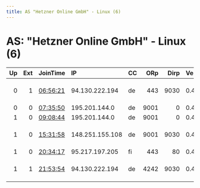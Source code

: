 ```yaml
---
title: AS "Hetzner Online GmbH" - Linux (6)
---
```


# AS: "Hetzner Online GmbH" - Linux (6)

|   Up |   Ext | JoinTime                                                                                            | IP              | CC   |   ORp |   Dirp | Version   | Contact                  | Nickname          |   eFamMembers |
|-----:|------:|:----------------------------------------------------------------------------------------------------|:----------------|:-----|------:|-------:|:----------|:-------------------------|:------------------|--------------:|
|    0 |     1 | [06:56:21](https://metrics.torproject.org/rs.html#details/0F1DB665DE435FBF0822A020C7C492949AB782B4) | 94.130.222.194  | de   |   443 |   9030 | 0.4.4.5   | OETHEHUAN TELEGRAMM tor- | Lalaman           |             1 |
|    0 |     0 | [07:35:50](https://metrics.torproject.org/rs.html#details/66E6F2E210585B695BDA39B4262CCE7CBED75C63) | 195.201.144.0   | de   |  9001 |      0 | 0.4.2.7   | None                     | ididedittheconfig |             1 |
|    1 |     0 | [09:08:44](https://metrics.torproject.org/rs.html#details/26E1F77DE0750D1F9283A33A9A6C48986E5DCA78) | 195.201.144.0   | de   |  9001 |      0 | 0.4.2.7   | None                     | ididedittheconfig |             1 |
|    1 |     0 | [15:31:58](https://metrics.torproject.org/rs.html#details/A6BA69AB900719EC82B62E465FFEDC1AFE679D86) | 148.251.155.108 | de   |  9001 |   9030 | 0.4.4.5   | 0xBF819544 Random Person | mamafiscmamafisch |             1 |
|    1 |     0 | [20:34:17](https://metrics.torproject.org/rs.html#details/88B827F1CBC13C70F3550B9EC9E148A05B59C6C7) | 95.217.197.205  | fi   |   443 |     80 | 0.4.4.5   | None                     | Ferret            |             2 |
|    1 |     1 | [21:53:54](https://metrics.torproject.org/rs.html#details/66806F76C9F4553963B8CB34F40357D64CC9E87F) | 94.130.222.194  | de   |  4242 |   9030 | 0.4.4.5   | OETHEHUAN TELEGRAMM tor- | Lalaman           |             1 |

